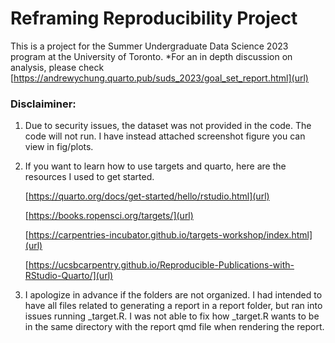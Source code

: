 # Reframing Reproducibility Project 
This is a project for the Summer Undergraduate Data Science 2023 program at the University of Toronto.
*For an in depth discussion on analysis, please check [https://andrewychung.quarto.pub/suds_2023/goal_set_report.html](url)

### Disclaiminer: 
1. Due to security issues, the dataset was not provided in the code. The code will not run. I have instead attached screenshot figure you can view in fig/plots.
2. If you want to learn how to use targets and quarto, here are the resources I used to get started.

   [https://quarto.org/docs/get-started/hello/rstudio.html](url)

   [https://books.ropensci.org/targets/](url)

   [https://carpentries-incubator.github.io/targets-workshop/index.html](url)

   [https://ucsbcarpentry.github.io/Reproducible-Publications-with-RStudio-Quarto/](url)
   
4. I apologize in advance if the folders are not organized. I had intended to have all files related to generating a report in a report folder, but ran into issues running _target.R. I was not able to fix how _target.R wants to be in the same directory with the report qmd file when rendering the report. 
